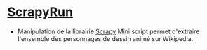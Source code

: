 # [ScrapyRun](https://github.com/flavien-hugs/ScrapyTest)

- Manipulation de la librairie [Scrapy](https://scrapy.org/)
Mini script permet d'extraire l'ensemble des personnages de dessin animé sur Wikipedia.
